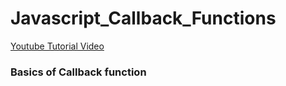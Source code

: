 # Javascript_Callback_Functions
[Youtube Tutorial Video](https://www.youtube.com/watch?v=Nau-iEEgEoM)
### Basics of Callback function
